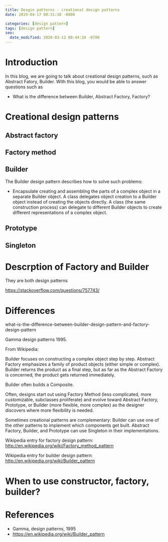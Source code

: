 ```yaml
---
title: Desgin patterns - creational design patterns
date: 2019-04-17 00:31:10 -0800

categories: [design pattern]
tags: [design pattern]
seo:
  date_modified: 2020-03-12 00:44:34 -0700
---
```


# Introduction
In this blog, we are going to talk about creational design patterns, such as Abstract Fatory, Builder. With this blog, you would be able to answer questions such as
* What is the difference between Builder, Abstract Factory, Factory?

# Creational design patterns
## Abstract factory

## Factory method

## Builder

The Builder design pattern describes how to solve such problems:

* Encapsulate creating and assembling the parts of a complex object in a separate Builder object.
A class delegates object creation to a Builder object instead of creating the objects directly.
A class (the same construction process) can delegate to different Builder objects to create different representations of a complex object.


## Prototype
## Singleton

# Descrption of Factory and Builder

They are both design patterns

https://stackoverflow.com/questions/757743/


# Differences
what-is-the-difference-between-builder-design-pattern-and-factory-design-pattern

Gamma design patterns 1995.

From Wikipedia:

Builder focuses on constructing a complex object step by step. Abstract Factory emphasizes a family of product objects (either simple or complex). Builder returns the product as a final step, but as far as the Abstract Factory is concerned, the product gets returned immediately.

Builder often builds a Composite.

Often, designs start out using Factory Method (less complicated, more customizable, subclasses proliferate) and evolve toward Abstract Factory, Prototype, or Builder (more flexible, more complex) as the designer discovers where more flexibility is needed.

Sometimes creational patterns are complementary: Builder can use one of the other patterns to implement which components get built. Abstract Factory, Builder, and Prototype can use Singleton in their implementations.

Wikipedia entry for factory design pattern: http://en.wikipedia.org/wiki/Factory_method_pattern

Wikipedia entry for builder design pattern: http://en.wikipedia.org/wiki/Builder_pattern

# When to use constructor, factory, builder?

# References
* Gamma, design patterns, 1995
* https://en.wikipedia.org/wiki/Builder_pattern

